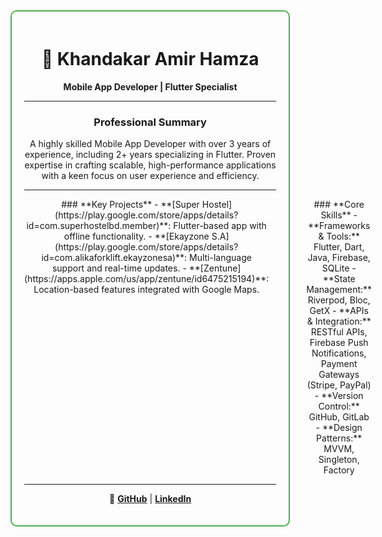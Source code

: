 <div align="center" style="border: 2px solid #4CAF50; border-radius: 10px; padding: 20px; width: 80%; max-width: 800px;">

# 🚀 Khandakar Amir Hamza
**Mobile App Developer | Flutter Specialist**

---

### **Professional Summary**
A highly skilled Mobile App Developer with over 3 years of experience, including 2+ years specializing in Flutter. Proven expertise in crafting scalable, high-performance applications with a keen focus on user experience and efficiency.

---

<div style="display: flex; justify-content: space-between; width: 100%;">

<div style="flex: 1; margin-right: 30px;">
### **Key Projects**
- **[Super Hostel](https://play.google.com/store/apps/details?id=com.superhostelbd.member)**: Flutter-based app with offline functionality.
- **[Ekayzone S.A](https://play.google.com/store/apps/details?id=com.alikaforklift.ekayzonesa)**: Multi-language support and real-time updates.
- **[Zentune](https://apps.apple.com/us/app/zentune/id6475215194)**: Location-based features integrated with Google Maps.
</div>

<div style="flex: 1; margin-left: 30px;">
### **Core Skills**
- **Frameworks & Tools:** Flutter, Dart, Java, Firebase, SQLite
- **State Management:** Riverpod, Bloc, GetX
- **APIs & Integration:** RESTful APIs, Firebase Push Notifications, Payment Gateways (Stripe, PayPal)
- **Version Control:** GitHub, GitLab
- **Design Patterns:** MVVM, Singleton, Factory
</div>

</div>

---

🔗 **[GitHub](https://github.com/kh1amirhamza)** | **[LinkedIn](https://www.linkedin.com/in/kh1amirhamza)**

</div>
